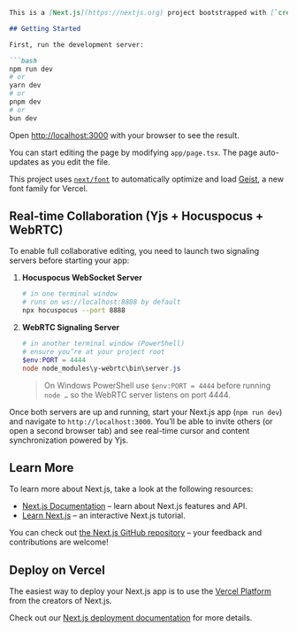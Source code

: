 ````markdown
This is a [Next.js](https://nextjs.org) project bootstrapped with [`create-next-app`](https://nextjs.org/docs/app/api-reference/cli/create-next-app).

## Getting Started

First, run the development server:

```bash
npm run dev
# or
yarn dev
# or
pnpm dev
# or
bun dev
````

Open [http://localhost:3000](http://localhost:3000) with your browser to see the result.

You can start editing the page by modifying `app/page.tsx`. The page auto-updates as you edit the file.

This project uses [`next/font`](https://nextjs.org/docs/app/building-your-application/optimizing/fonts) to automatically optimize and load [Geist](https://vercel.com/font), a new font family for Vercel.

## Real-time Collaboration (Yjs + Hocuspocus + WebRTC)

To enable full collaborative editing, you need to launch two signaling servers before starting your app:

1. **Hocuspocus WebSocket Server**

   ```bash
   # in one terminal window
   # runs on ws://localhost:8888 by default
   npx hocuspocus --port 8888
   ```

2. **WebRTC Signaling Server**

   ```powershell
   # in another terminal window (PowerShell)
   # ensure you’re at your project root
   $env:PORT = 4444
   node node_modules\y-webrtc\bin\server.js
   ```

   > On Windows PowerShell use `$env:PORT = 4444` before running `node …` so the WebRTC server listens on port 4444.

Once both servers are up and running, start your Next.js app (`npm run dev`) and navigate to `http://localhost:3000`. You’ll be able to invite others (or open a second browser tab) and see real-time cursor and content synchronization powered by Yjs.

## Learn More

To learn more about Next.js, take a look at the following resources:

* [Next.js Documentation](https://nextjs.org/docs) – learn about Next.js features and API.
* [Learn Next.js](https://nextjs.org/learn) – an interactive Next.js tutorial.

You can check out [the Next.js GitHub repository](https://github.com/vercel/next.js) – your feedback and contributions are welcome!

## Deploy on Vercel

The easiest way to deploy your Next.js app is to use the [Vercel Platform](https://vercel.com/new?utm_medium=default-template&filter=next.js&utm_source=create-next-app&utm_campaign=create-next-app-readme) from the creators of Next.js.

Check out our [Next.js deployment documentation](https://nextjs.org/docs/app/building-your-application/deploying) for more details.

```
```
